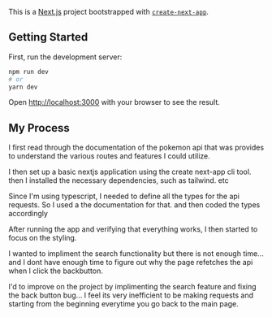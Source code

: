 This is a [Next.js](https://nextjs.org/) project bootstrapped with [`create-next-app`](https://github.com/vercel/next.js/tree/canary/packages/create-next-app).

## Getting Started

First, run the development server:

```bash
npm run dev
# or
yarn dev
```

Open [http://localhost:3000](http://localhost:3000) with your browser to see the result.

## My Process

I first read through the documentation of the pokemon api that was provides to understand the various routes and features I could utilize.

I then set up a basic nextjs application using the create next-app cli tool. then I installed the necessary dependencies, such as tailwind. etc

Since I'm using typescript, I needed to define all the types for the api requests. So I used a the documentation for that. and then coded the types accordingly

After running the app and verifying that everything works, I then started to focus on the styling.

I wanted to impliment the search functionality but there is not enough time... and I dont have enough time to figure out why the page refetches the api when I click the backbutton.

I'd to improve on the project by implimenting the search feature and fixing the back button bug... I feel its very inefficient to be making requests and starting from the beginning everytime you go back to the main page.
